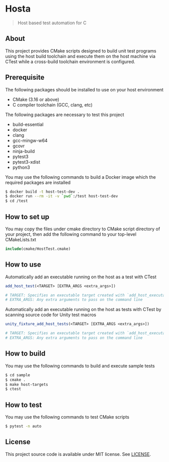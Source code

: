 # Hosta

> Host based test automation for C

## About

This project provides CMake scripts designed to build unit test programs using the host build toolchain and execute them on the host machine via CTest while a cross-build toolchain environment is configured.


## Prerequisite

The following packages should be installed to use on your host environment

- CMake (3.16 or above)
- C compiler toolchain (GCC, clang, etc)

The following packages are necessary to test this project

- build-essential
- docker
- clang
- gcc-mingw-w64
- gcovr
- ninja-build
- pytest3
- pytest3-xdist
- python3

You may use the following commands to build a Docker image which the required packages are installed
```bash
$ docker build -t host-test-dev .
$ docker run --rm -it -v `pwd`:/test host-test-dev
$ cd /test
```

## How to set up

You may copy the files under cmake directory to CMake script directory of your project, then add the following command to your top-level CMakeLists.txt

```cmake
include(cmake/HostTest.cmake)
```

## How to use

Automatically add an executable running on the host as a test with CTest

```cmake
add_host_test(<TARGET> [EXTRA_ARGS <extra_args>])

# TARGET: Specifies an executable target created with `add_host_executable`
# EXTRA_ARGS: Any extra arguments to pass on the command line
```

Automatically add an executable running on the host as tests with CTest by scanning source code for Unity test macros

```cmake
unity_fixture_add_host_tests(<TARGET> [EXTRA_ARGS <extra_args>])

# TARGET: Specifies an executable target created with `add_host_executable`
# EXTRA_ARGS: Any extra arguments to pass on the command line
```

## How to build

You may use the following commands to build and execute sample tests
```bash
$ cd sample
$ cmake .
$ make host-targets
$ ctest
```

## How to test

You may use the following commands to test CMake scripts
```bash
$ pytest -n auto
```

## License

This project source code is available under MIT license. See [LICENSE](LICENSE).
